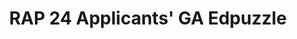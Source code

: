 ---
title: RAP 24 Applicants' GA Edpuzzle
redirect_to: https://edpuzzle.com/join/cadmido
redirect_from: 
  - /RW24GARecording
  - /rw24garecording
---